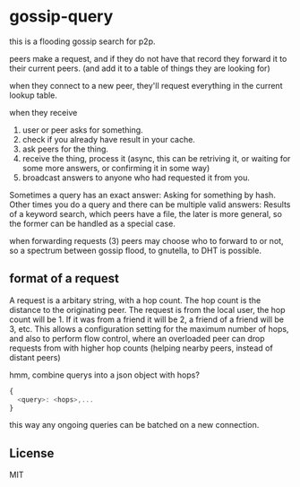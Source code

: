 # gossip-query

this is a flooding gossip search for p2p.

peers make a request, and if they do not have that record
they forward it to their current peers. (and add it to a table of things they are looking for)

when they connect to a new peer, they'll request everything in the current lookup table.

when they receive 

1. user or peer asks for something.
2. check if you already have result in your cache.
3. ask peers for the thing.
4. receive the thing, process it
(async, this can be retriving it, or waiting for some more answers, or confirming it in some way)
5. broadcast answers to anyone who had requested it from you.

Sometimes a query has an exact answer: Asking for something by hash.
Other times you do a query and there can be multiple valid answers:
Results of a keyword search, which peers have a file, the later is more general,
so the former can be handled as a special case.

when forwarding requests (3) peers may choose who to forward
to or not, so a spectrum between gossip flood, to gnutella,
to DHT is possible.

## format of a request

A request is a arbitary string, with a hop count. The hop count is
the distance to the originating peer. The request is from the local
user, the hop count will be 1. If it was from a friend it will be 2,
a friend of a friend will be 3, etc. This allows a configuration
setting for the maximum number of hops, and also to perform flow
control, where an overloaded peer can drop requests from with
higher hop counts (helping nearby peers, instead of distant peers)

hmm, combine querys into a json object with hops?

``` js
{
  <query>: <hops>,...
}
```
this way any ongoing queries can be batched on a new connection.

## License

MIT





